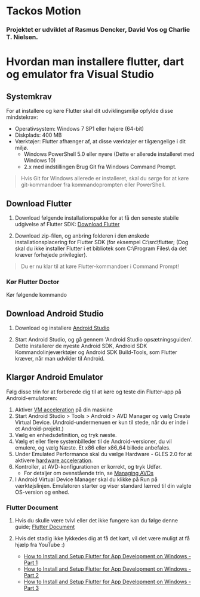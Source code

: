 # Tackos Motion

### Projektet er udviklet af Rasmus Dencker, David Vos og Charlie T. Nielsen.

# Hvordan man installere flutter, dart og emulator fra Visual Studio

## Systemkrav

For at installere og køre Flutter skal dit udviklingsmiljø opfylde disse mindstekrav:

* Operativsystem: Windows 7 SP1 eller højere (64-bit)
* Diskplads: 400 MB
* Værktøjer: Flutter afhænger af, at disse værktøjer er tilgængelige i dit miljø.
  - Windows PowerShell 5.0 eller nyere (Dette er allerede installeret med Windows 10)
  - 2.x med indstillingen Brug Git fra Windows Command Prompt.

> Hvis Git for Windows allerede er installeret, skal du sørge for at køre git-kommandoer fra kommandoprompten eller PowerShell.

## Download Flutter
1. Download følgende installationspakke for at få den seneste stabile udgivelse af Flutter SDK: [Download Flutter](https://storage.googleapis.com/flutter_infra/releases/stable/windows/flutter_windows_1.17.1-stable.zip)
   
2. Download zip-filen, og anbring folderen i den ønskede installationsplacering for Flutter SDK (for eksempel C:\src\flutter; (Dog skal du ikke installer Flutter i et bibliotek som C:\Program Files\ da det kræver forhøjede privilegier).

> Du er nu klar til at køre Flutter-kommandoer i Command Prompt!

### Kør Flutter Doctor
Kør følgende kommando 

## Download Android Studio
1. Download og installere [Android Studio](https://developer.android.com/studio)

2. Start Android Studio, og gå gennem 'Android Studio opsætningsguiden'. Dette installerer de nyeste Android SDK, Android SDK Kommandolinjeværktøjer og Android SDK Build-Tools, som Flutter kræver, når man udvikler til Android.

## Klargør Android Emulator

Følg disse trin for at forberede dig til at køre og teste din Flutter-app på Android-emulatoren:
1. Aktiver [VM acceleration](https://developer.android.com/studio/run/emulator-acceleration) på din maskine
2. Start Android Studio > Tools > Android > AVD Manager og vælg Create Virtual Device. (Android-undermenuen er kun til stede, når du er inde i et Android-projekt.)
3. Vælg en enhedsdefinition, og tryk næste.
4. Vælg et eller flere systembilleder til de Android-versioner, du vil emulere, og vælg Næste. Et x86 eller x86_64 billede anbefales.
5. Under Emulated Performance skal du vælge Hardware - GLES 2.0 for at aktivere [hardware acceleration](https://developer.android.com/studio/run/emulator-acceleration).
6. Kontroller, at AVD-konfigurationen er korrekt, og tryk Udfør.
   * For detaljer om ovenstående trin, se [Managing AVDs](https://developer.android.com/studio/run/managing-avds)
7. I Android Virtual Device Manager skal du klikke på Run på værktøjslinjen. Emulatoren starter og viser standard lærred til din valgte OS-version og enhed.

### Flutter Document
1. Hvis du skulle være tvivl eller det ikke fungere kan du følge denne guide; [Flutter Document](https://flutter.dev/docs/get-started/install/windows)

2. Hvis det stadig ikke lykkedes dig at få det kørt, vil det være muligt at få hjælp fra YouTube :)
    * [How to Install and Setup Flutter for App Development on Windows - Part 1](https://www.youtube.com/watch?v=Z2ugnpCQuyw)
    * [How to Install and Setup Flutter for App Development on Windows - Part 2](https://www.youtube.com/watch?v=8YlJ9RjdpkA)
    * [How to Install and Setup Flutter for App Development on Windows - Part 3](https://www.youtube.com/watch?v=n9qDNVoe5V8)